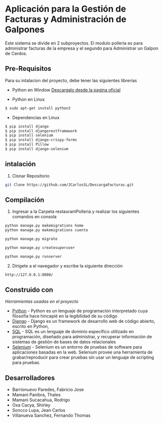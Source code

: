 # Aplicación para la Gestión de Facturas y Administración de Galpones
Este sistema se divide en 2 subproyectos. El modulo polleria es para administrar facturas de la empresa y el segundo para Administrar un Galpon de Cerdos.

## Pre-Requisitos
Para su intalacion del proyecto, debe tener las siguientes librerias

* Python en Window [Descargalo desde la pagina oficial](https://www.python.org/downloads/)

* Python en Linux
```sh
$ sudo apt-get install python3
```

* Dependencias en Linux
```sh
$ pip install django
$ pip install djangorestframework
$ pip install selenium
$ pip install django-crispy-forms
$ pip install Pillow
$ pip install django-selenium
```

## intalación

1. Clonar Repositorio
```sh
git Clone https://github.com/JCarlosSL/DescargaFacturas.git
```
## Compilación

1. Ingresar a la Carpeta restaurantPolleria y realizar los siguientes comandos en consola
```sh
python manage.py makemigrations home
python manage.py makemigrations cuenta

python manage.py migrate

python manage.py createsuperuser

python manage.py runserver

```
2. Dirigete a el navegador y escribe la siguiente dirección
```sh
http://127.0.0.1:8000/
```

## Construido con

_Herramientas usadas en el proyecto_

* [Python](https://www.python.org/) - Python es un lenguaje de programación interpretado cuya filosofía hace hincapié en la legibilidad de su código
* [Django](https://www.djangoproject.com/) - Django es un framework de desarrollo web de código abierto, escrito en Python,
* [SQL](https://es.wikipedia.org/wiki/SQL) - SQL es un lenguaje de dominio específico utilizado en programación, diseñado para administrar, y recuperar información de sistemas de gestión de bases de datos relacionales
* [Selenium](https://www.selenium.dev/) - Selenium es un entorno de pruebas de software para aplicaciones basadas en la web. Selenium provee una herramienta de grabar/reproducir para crear pruebas sin usar un lenguaje de scripting para pruebas.

## Desarrolladores

- Barrionuevo Paredes, Fabricio Jose
- Mamani Panibra, Thales 
- Mamani Sucacahua, Rodrigo
- Oxa Cacya, Shirley
- Soncco Lupa, Jean Carlos
- Villanueva Sanchez, Fernando Thomas
